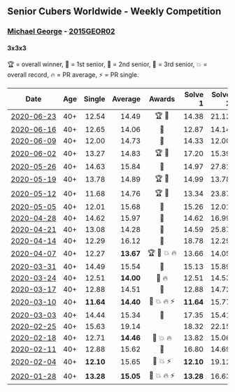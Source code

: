 ## Senior Cubers Worldwide - Weekly Competition
### [Michael George](../michael_george.md) - [2015GEOR02](https://www.worldcubeassociation.org/persons/2015GEOR02?event=333)
#### 3x3x3

🏆 = overall winner, 🥇 = 1st senior, 🥈 = 2nd senior, 🥉 = 3rd senior, 💥 = overall record, 🔥 = PR average, ⚡ = PR single.

| Date | Age | Single | Average | Awards | Solve 1 | Solve 2 | Solve 3 | Solve 4 | Solve 5 | Video |
| :--: | :--: | --: | --: | :--: | --: | --: | --: | --: | --: | :-- |
| [<span style="white-space: nowrap">2020-06-23</span>](../../results/333/2020-06-23.md) | 40+ | 12.54 | 14.49 | <span style="white-space: nowrap">🏆 🥇</span> | 14.38 | 21.12 | 12.54 | 13.11 | 15.99 | [Link](https://www.facebook.com/events/722150235200875/permalink/725758621506703/) |
| [<span style="white-space: nowrap">2020-06-16</span>](../../results/333/2020-06-16.md) | 40+ | 12.65 | 14.06 | 🥇 | 12.87 | 14.14 | 12.65 | 22.49 | 15.16 | [Link](https://www.facebook.com/events/604103587178706/permalink/604281800494218/) |
| [<span style="white-space: nowrap">2020-06-09</span>](../../results/333/2020-06-09.md) | 40+ | 12.00 | 14.73 | 🥇 | 14.33 | 12.00 | 20.94 | 14.82 | 15.04 | [Link](https://www.facebook.com/events/903549840109576/permalink/906656469798913/) |
| [<span style="white-space: nowrap">2020-06-02</span>](../../results/333/2020-06-02.md) | 40+ | 13.27 | 14.83 | <span style="white-space: nowrap">🏆 🥇</span> | 17.20 | 15.39 | 13.27 | 14.75 | 14.36 | [Link](https://www.facebook.com/events/3373950429496747/permalink/3376948435863613/) |
| [<span style="white-space: nowrap">2020-05-26</span>](../../results/333/2020-05-26.md) | 40+ | 14.63 | 15.84 | 🥇 | 14.97 | 27.81 | 14.89 | 14.63 | 17.65 | [Link](https://www.facebook.com/events/688407551989463/permalink/691884088308476/) |
| [<span style="white-space: nowrap">2020-05-19</span>](../../results/333/2020-05-19.md) | 40+ | 13.78 | 14.89 | <span style="white-space: nowrap">🏆 🥇</span> | 14.99 | 13.78 | 14.24 | 15.44 | 18.43 | [Link](https://www.facebook.com/events/1880761498725633/permalink/1881842171950899/) |
| [<span style="white-space: nowrap">2020-05-12</span>](../../results/333/2020-05-12.md) | 40+ | 11.68 | 14.76 | <span style="white-space: nowrap">🏆 🥇</span> | 13.34 | 23.87 | 13.67 | 11.68 | 17.27 | [Link](https://www.facebook.com/events/546188069600739/permalink/550184852534394/) |
| [<span style="white-space: nowrap">2020-05-05</span>](../../results/333/2020-05-05.md) | 40+ | 12.01 | 15.68 | 🥈 | 15.26 | 12.01 | 15.79 | 16.00 | 30.24 | [Link](https://www.facebook.com/events/3313106775587396/permalink/3315209538710453/) |
| [<span style="white-space: nowrap">2020-04-28</span>](../../results/333/2020-04-28.md) | 40+ | 14.62 | 15.97 | 🥇 | 14.62 | 16.99 | 16.20 | 26.34 | 14.72 | [Link](https://www.facebook.com/events/535188653858103/permalink/535317900511845/) |
| [<span style="white-space: nowrap">2020-04-21</span>](../../results/333/2020-04-21.md) | 40+ | 13.08 | 14.28 | 🥇 | 14.59 | 25.87 | 13.84 | 14.41 | 13.08 | [Link](https://www.facebook.com/events/880278499062375/permalink/884135612009997/) |
| [<span style="white-space: nowrap">2020-04-14</span>](../../results/333/2020-04-14.md) | 40+ | 12.29 | 16.12 | 🥇 | 18.78 | 12.29 | 16.32 | DNF | 13.25 | [Link](https://www.facebook.com/events/982619255468618/permalink/983674912029719/) |
| [<span style="white-space: nowrap">2020-04-07</span>](../../results/333/2020-04-07.md) | 40+ | 12.27 | **13.67** | <span style="white-space: nowrap">🏆 🥇 💥 🔥</span> | 13.66 | 14.05 | 13.29 | 12.27 | 16.21 | [Link](https://www.facebook.com/events/510082903229069/permalink/514413202796039/) |
| [<span style="white-space: nowrap">2020-03-31</span>](../../results/333/2020-03-31.md) | 40+ | 14.49 | 15.54 | 🥇 | 15.13 | 15.89 | 17.08 | 14.49 | 15.61 | [Link](https://www.facebook.com/events/207898257161923/permalink/207911407160608/) |
| [<span style="white-space: nowrap">2020-03-24</span>](../../results/333/2020-03-24.md) | 40+ | 12.51 | **14.00** | <span style="white-space: nowrap">🥇 🔥</span> | 12.51 | 14.53 | 19.29 | 14.25 | 13.21 | [Link](https://www.facebook.com/events/524456301543611/permalink/524545134868061/) |
| [<span style="white-space: nowrap">2020-03-17</span>](../../results/333/2020-03-17.md) | 40+ | 12.88 | 14.51 | 🥈 | 12.88 | 14.72 | 20.08 | 14.40 | 14.40 | [Link](https://www.facebook.com/events/280686576235146/permalink/280747299562407/) |
| [<span style="white-space: nowrap">2020-03-10</span>](../../results/333/2020-03-10.md) | 40+ | **11.64** | **14.40** | <span style="white-space: nowrap">🥈 💥 🔥 ⚡</span> | **11.64** | 15.77 | 14.65 | 12.78 | DNF | [Link](https://www.facebook.com/events/164742401163863/permalink/164839624487474/) |
| [<span style="white-space: nowrap">2020-03-03</span>](../../results/333/2020-03-03.md) | 40+ | 14.44 | 15.34 | 🥈 | 17.35 | 15.41 | 15.52 | 15.10 | 14.44 | [Link](https://www.facebook.com/events/241721610185997/permalink/241838836840941/) |
| [<span style="white-space: nowrap">2020-02-25</span>](../../results/333/2020-02-25.md) | 40+ | 15.63 | 19.14 |  | 18.32 | 22.15 | 20.98 | 15.63 | 18.13 | [Link](https://www.facebook.com/events/196320811461109/permalink/196449924781531/) |
| [<span style="white-space: nowrap">2020-02-18</span>](../../results/333/2020-02-18.md) | 40+ | 12.71 | **14.46** | <span style="white-space: nowrap">🥇 💥 🔥</span> | 13.82 | 15.06 | 14.49 | 15.53 | 12.71 | [Link](https://www.facebook.com/events/2558750947697073/permalink/2559747680930733/) |
| [<span style="white-space: nowrap">2020-02-11</span>](../../results/333/2020-02-11.md) | 40+ | 12.88 | 15.62 | 🥇 | 16.80 | 14.69 | 19.66 | 12.88 | 15.38 | [Link](https://www.facebook.com/events/616423959107229/permalink/618432695573022/) |
| [<span style="white-space: nowrap">2020-02-04</span>](../../results/333/2020-02-04.md) | 40+ | **12.10** | 15.65 | <span style="white-space: nowrap">🥇 💥 ⚡</span> | **12.10** | 19.12 | 16.70 | 14.50 | 15.74 | [Link](https://www.facebook.com/michael.george.545/videos/10212925298047536/) |
| [<span style="white-space: nowrap">2020-01-28</span>](../../results/333/2020-01-28.md) | 40+ | **13.28** | **15.05** | <span style="white-space: nowrap">🥇 💥 🔥 ⚡</span> | **13.28** | 16.63 | 15.24 | - | - | [Link](https://www.facebook.com/michael.george.545/videos/10212902094667466/) |


<!-- Global site tag (gtag.js) - Google Analytics -->
<script async src="https://www.googletagmanager.com/gtag/js?id=UA-86348435-3"></script>
<script>window.dataLayer = window.dataLayer || []; function gtag() {dataLayer.push(arguments);} gtag('js', new Date()); gtag('config', 'UA-86348435-3');</script>

